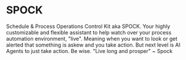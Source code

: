 # SPOCK
Schedule &amp; Process Operations Control Kit aka SPOCK. Your highly customizable and flexible assistant to help watch over your process automation environment, "live". Meaning when you want to look or get alerted that something is askew and you take action. But next level is AI Agents to just take action. Be wise. "Live long and prosper" ~ Spock
